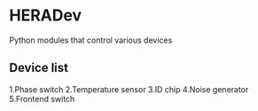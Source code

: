 # HERADev
Python modules that control various devices

## Device list

1.Phase switch
2.Temperature sensor
3.ID chip
4.Noise generator
5.Frontend switch


